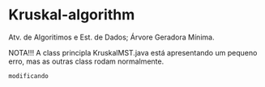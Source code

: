 # Kruskal-algorithm
Atv. de Algoritimos e Est. de Dados; Árvore Geradora Mínima.


NOTA!!!
    A class principla KruskalMST.java está apresentando um pequeno erro, mas as outras class rodam normalmente.

    modificando
